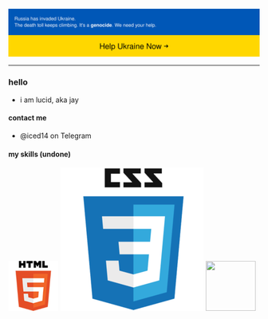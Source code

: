 [![Stand With Ukraine](https://raw.githubusercontent.com/vshymanskyy/StandWithUkraine/main/banner2-direct.svg)](https://stand-with-ukraine.pp.ua)

---

### hello

- i am lucid, aka jay

#### contact me

- @iced14 on Telegram


#### my skills (undone)

<img src="https://raw.githubusercontent.com/github/explore/80688e429a7d4ef2fca1e82350fe8e3517d3494d/topics/html/html.png" alt="Image description" width="100" height="100"> <img src="https://raw.githubusercontent.com/github/explore/80688e429a7d4ef2fca1e82350fe8e3517d3494d/topics/css/css.png?size=48"> <img src="https://cdn.discordapp.com/attachments/1147835981492408370/1160212135704535041/js.png?ex=6533d6c0&is=652161c0&hm=78ef6e1906960663ff61c74bea88a2004a5dc3c45888d826f15c5f85faf53a87&" width="100" height="100">
